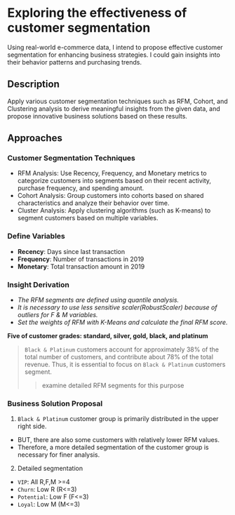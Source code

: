 # Exploring the effectiveness of customer segmentation 
Using real-world e-commerce data, I intend to propose effective customer segmentation for enhancing business strategies. 
I could gain insights into their behavior patterns and purchasing trends.

## Description
Apply various customer segmentation techniques such as RFM, Cohort, and Clustering analysis to derive meaningful insights from the given data, and propose innovative business solutions based on these results.

## Approaches
### Customer Segmentation Techniques
- RFM Analysis: Use Recency, Frequency, and Monetary metrics to categorize customers into segments based on their recent activity, purchase frequency, and spending amount.
- Cohort Analysis: Group customers into cohorts based on shared characteristics and analyze their behavior over time.
- Cluster Analysis: Apply clustering algorithms (such as K-means) to segment customers based on multiple variables.

### Define Variables
- **Recency**: Days since last transaction
- **Frequency**: Number of transactions in 2019
- **Monetary**: Total transaction amount in 2019

### Insight Derivation
- _The RFM segments are defined using quantile analysis._
- _It is necessary to use less sensitive scaler(RobustScaler) because of outliers for F & M variables._
- _Set the weights of RFM with K-Means and calculate the final RFM score._

**Five of customer grades: standard, silver, gold, black, and platinum**
> `Black & Platinum` customers account for approximately 38% of the total number of customers, and contribute about 78% of the total revenue. Thus, it is essential to focus on `Black & Platinum` customers segment.
>> examine detailed RFM segments for this purpose

### Business Solution Proposal
1. `Black & Platinum` customer group is primarily distributed in the upper right side.
- BUT, there are also some customers with relatively lower RFM values.
- Therefore, a more detailed segmentation of the customer group is necessary for finer analysis.
2. Detailed segmentation
- `VIP`: All R,F,M >=4
- `Churn`: Low R (R<=3)
- `Potential`: Low F (F<=3)
- `Loyal`: Low M (M<=3)
